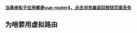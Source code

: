 

#### [当基座和子应用都是vue-router4，点击浏览器返回按钮页面丢失](https://micro-zoe.github.io/micro-app/docs.html#/zh-cn/framework/vue?id=_2%e3%80%81%e5%bd%93%e5%9f%ba%e5%ba%a7%e5%92%8c%e5%ad%90%e5%ba%94%e7%94%a8%e9%83%bd%e6%98%afvue-router4%ef%bc%8c%e7%82%b9%e5%87%bb%e6%b5%8f%e8%a7%88%e5%99%a8%e8%bf%94%e5%9b%9e%e6%8c%89%e9%92%ae%e9%a1%b5%e9%9d%a2%e4%b8%a2%e5%a4%b1)



## 为啥要用虚拟路由

